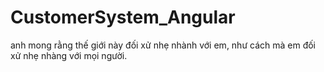 # CustomerSystem_Angular



anh mong rằng thế giới này  đối xử nhẹ nhành với em, như cách mà em đối xử nhẹ nhàng với mọi người.
